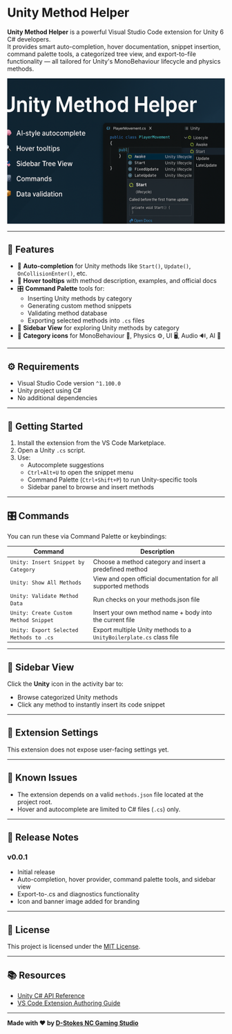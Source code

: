 # Unity Method Helper

**Unity Method Helper** is a powerful Visual Studio Code extension for Unity 6 C# developers.  
It provides smart auto-completion, hover documentation, snippet insertion, command palette tools, a categorized tree view, and export-to-file functionality — all tailored for Unity's MonoBehaviour lifecycle and physics methods.

![Unity Method Helper Banner](https://raw.githubusercontent.com/D-Stokes-NC-Gaming-Studio/unity-method-helper/main/media/unity-helper-banner.png)

---

## 🧰 Features

- 🧠 **Auto-completion** for Unity methods like `Start()`, `Update()`, `OnCollisionEnter()`, etc.
- 🔎 **Hover tooltips** with method description, examples, and official docs
- 🎛️ **Command Palette** tools for:
  - Inserting Unity methods by category
  - Generating custom method snippets
  - Validating method database
  - Exporting selected methods into `.cs` files
- 📂 **Sidebar View** for exploring Unity methods by category
- 🎨 **Category icons** for MonoBehaviour 🔄, Physics ⚙️, UI 🖥️, Audio 🔊, AI 🧠

---

## ⚙️ Requirements

- Visual Studio Code version `^1.100.0`
- Unity project using C#
- No additional dependencies

---

## 🚀 Getting Started

1. Install the extension from the VS Code Marketplace.
2. Open a Unity `.cs` script.
3. Use:
   - Autocomplete suggestions
   - `Ctrl+Alt+U` to open the snippet menu
   - Command Palette (`Ctrl+Shift+P`) to run Unity-specific tools
   - Sidebar panel to browse and insert methods

---

## 🎛️ Commands

You can run these via Command Palette or keybindings:

| Command | Description |
|--------|-------------|
| `Unity: Insert Snippet by Category` | Choose a method category and insert a predefined method |
| `Unity: Show All Methods` | View and open official documentation for all supported methods |
| `Unity: Validate Method Data` | Run checks on your methods.json file |
| `Unity: Create Custom Method Snippet` | Insert your own method name + body into the current file |
| `Unity: Export Selected Methods to .cs` | Export multiple Unity methods to a `UnityBoilerplate.cs` class file |

---

## 🧩 Sidebar View

Click the **Unity** icon in the activity bar to:

- Browse categorized Unity methods
- Click any method to instantly insert its code snippet

---

## 🧪 Extension Settings

This extension does not expose user-facing settings yet.

---

## 🐞 Known Issues

- The extension depends on a valid `methods.json` file located at the project root.
- Hover and autocomplete are limited to C# files (`.cs`) only.

---

## 📝 Release Notes

### v0.0.1

- Initial release
- Auto-completion, hover provider, command palette tools, and sidebar view
- Export-to-.cs and diagnostics functionality
- Icon and banner image added for branding

---

## 📄 License

This project is licensed under the [MIT License](https://opensource.org/licenses/MIT).

---

## 📚 Resources

- [Unity C# API Reference](https://docs.unity3d.com/ScriptReference/)
- [VS Code Extension Authoring Guide](https://code.visualstudio.com/api)

---

**Made with ❤️ by [D-Stokes NC Gaming Studio](https://github.com/D-Stokes-NC-Gaming-Studio)**